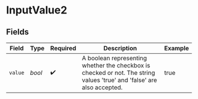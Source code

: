 # InputValue2


## Fields

| Field                                                                                                                  | Type                                                                                                                   | Required                                                                                                               | Description                                                                                                            | Example                                                                                                                |
| ---------------------------------------------------------------------------------------------------------------------- | ---------------------------------------------------------------------------------------------------------------------- | ---------------------------------------------------------------------------------------------------------------------- | ---------------------------------------------------------------------------------------------------------------------- | ---------------------------------------------------------------------------------------------------------------------- |
| `value`                                                                                                                | *bool*                                                                                                                 | :heavy_check_mark:                                                                                                     | A boolean representing whether the checkbox is checked or not. The string values 'true' and 'false' are also accepted. | true                                                                                                                   |